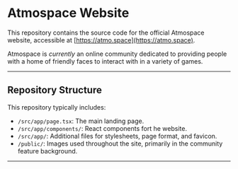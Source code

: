 # Atmospace Website

This repository contains the source code for the official Atmospace website, accessible at [https://atmo.space](https://atmo.space).

Atmospace is _currently_ an online community dedicated to providing people with a home of friendly faces to interact with in a variety of games.

---

## Repository Structure

This repository typically includes:

* `/src/app/page.tsx`: The main landing page.
* `/src/app/components/`: React components fort he website.
* `/src/app/`: Additional files for stylesheets, page format, and favicon.
* `/public/`: Images used throughout the site, primarily in the community feature background.

---

##
